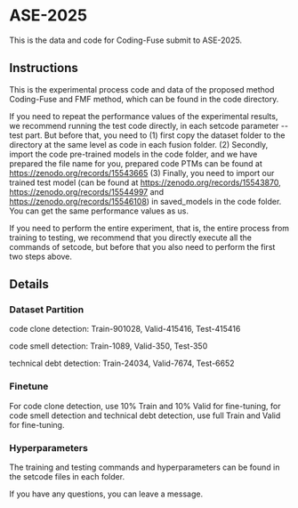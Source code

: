 # ASE-2025
This is the data and code for Coding-Fuse submit to ASE-2025. 

## Instructions
This is the experimental process code and data of the proposed method Coding-Fuse and FMF method, which can be found in the code directory.

If you need to repeat the performance values ​​of the experimental results, we recommend running the test code directly, in each setcode parameter --test part. But before that, you need to (1) first copy the dataset folder to the directory at the same level as code in each fusion folder. (2) Secondly, import the code pre-trained models in the code folder, and we have prepared the file name for you, prepared code PTMs can be found at https://zenodo.org/records/15543665 (3) Finally, you need to import our trained test model (can be found at https://zenodo.org/records/15543870, https://zenodo.org/records/15544997 and https://zenodo.org/records/15546108) in saved_models in the code folder. You can get the same performance values ​​as us.

If you need to perform the entire experiment, that is, the entire process from training to testing, we recommend that you directly execute all the commands of setcode, but before that you also need to perform the first two steps above.

## Details
### Dataset Partition
code clone detection: Train-901028, Valid-415416, Test-415416

code smell detection: Train-1089, Valid-350, Test-350

technical debt detection: Train-24034, Valid-7674, Test-6652
### Finetune 

For code clone detection, use 10% Train and 10% Valid for fine-tuning, for code smell detection and technical debt detection, use full Train and Valid for fine-tuning.

### Hyperparameters
The training and testing commands and hyperparameters can be found in the setcode files in each folder.

If you have any questions, you can leave a message.

